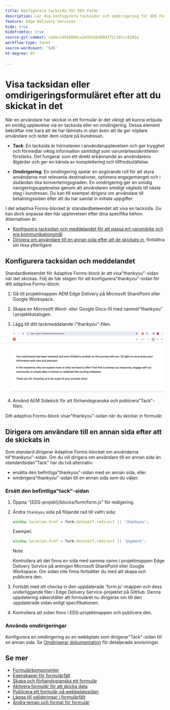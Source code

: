 ```yaml
---
title: Konfigurera tacksida för EDS Forms
description: Lär dig konfigurera tacksidor och omdirigering för EDS Forms för att optimera användarupplevelsen och effektivisera användarresorna.
feature: Edge Delivery Services
hide: true
hidefromtoc: true
source-git-commit: cadeccd916884ca2437e2b2684771c181cc8281e
workflow-type: tm+mt
source-wordcount: '545'
ht-degree: 0%

---
```



# Visa tacksidan eller omdirigeringsformuläret efter att du skickat in det

När en användare har skickat in ett formulär är det viktigt att kunna erbjuda en smidig upplevelse via en tacksida eller en omdirigering. Dessa element bekräftar inte bara att de har lämnats in utan även att de ger nöjdare användare och leder dem vidare på kundresan.

* **Tack**: En tacksida är hörnstenen i användarupplevelsen och ger trygghet och förmedlar viktig information samtidigt som varumärkesidentiteten förstärks. Det fungerar som ett direkt erkännande av användarens åtgärder och ger en känsla av komplettering och tillfredsställelse.

* **Omdirigering**: En omdirigering spelar en avgörande roll för att styra användarna mot relevanta destinationer, optimera engagemanget och i slutändan öka konverteringsgraden. En omdirigering ger en smidig navigeringsupplevelse genom att användaren smidigt vägleds till nästa steg i kundresan. Du kan till exempel dirigera om användare till betalningssidan efter att du har samlat in initiala uppgifter.

I det adaptiva Forms-blocket är standardbeteendet att visa en tacksida. Du kan dock anpassa den här upplevelsen efter dina specifika behov. Alternativen är:

* [Konfigurera tacksidan och meddelandet för att passa ert varumärke och era kommunikationsmål](#configuring-the-thank-you-page-and-message)
* [Dirigera om användare till en annan sida efter att de skickats in](#redirect-users-to-another-page-post-submission), förbättra sin resa ytterligare

## Konfigurera tacksidan och meddelandet

Standardbeteendet för Adaptive Forms-block är att visa&quot;thankyou&quot;-sidan när det skickas. Följ de här stegen för att konfigurera&quot;thankyou&quot;-sidan för ditt adaptiva Forms-block:

1. Gå till projektmappen AEM Edge Delivery på Microsoft SharePoint eller Google Workspace.
1. Skapa en Microsoft Word- eller Google Docs-fil med namnet&quot;thankyou&quot; i projektkatalogen.
1. Lägg till ditt tackmeddelande i&quot;thankyou&quot;-filen. </br>

   ![Exempel på tacksida](/help/edge/assets/sample-thankyou-page.png)

1. Använd AEM Sidekick för att förhandsgranska och publicera&quot;Tack&quot;-filen.

Ditt adaptiva Forms-block visar&quot;thankyou&quot;-sidan när du skickar in formulär.

## Dirigera om användare till en annan sida efter att de skickats in

Som standard dirigerar Adaptive Forms-blocket om användarna till&quot;thankyou&quot;-sidan. Om du vill dirigera om användare till en annan sida än standardsidan&quot;Tack&quot; har du två alternativ:

* ersätta den befintliga&quot;thankyou&quot;-sidan med en annan sida, eller
* omdirigera&quot;thankyou&quot;-sidan till en annan sida som du väljer.

### Ersätt den befintliga&quot;tack&quot;-sidan

1. Öppna &quot;[EDS-projekt]/blocks/form/form.js&quot; för redigering.
1. Ändra `thankyou` sida på följande rad till valfri sida:

   ```JavaScript
   window.location.href = form.dataset?.redirect || 'thankyou';
   ```

   Exempel:

   ```JavaScript
   window.location.href = form.dataset?.redirect || 'payment';
   ```

   >[!NOTE]
   >
   > Kontrollera att det finns en sida med samma namn i projektmappen Edge Delivery Service på antingen Microsoft SharePoint eller Google Workspace. Om sidan inte finns fortsätter du med att skapa och publicera den.

1. Fortsätt med att checka in den uppdaterade &#39;form.js&#39;-mappen och dess underliggande filer i Edge Delivery Service-projektet på GitHub. Denna uppdatering säkerställer att formuläret nu dirigeras om till den uppdaterade sidan enligt specifikationen.

1. Kontrollera att sidan finns i EDS-projektmappen och publicera den.


### Använda omdirigeringar

Konfigurera en omdirigering av en webbplats som dirigerar&quot;Tack&quot;-sidan till en annan sida. Se [Omdirigerar dokumentation](https://www.aem.live/docs/redirects) för detaljerade anvisningar.

## Se mer

* [Formulärkomponenter](/help/edge/docs/forms/form-components.md)
* [Egenskaper för formulärfält](/help/edge/docs/forms/eds-form-field-properties)
* [Skapa och förhandsgranska ett formulär](/help/edge/docs/forms/create-forms.md)
* [Aktivera formulär för att skicka data](/help/edge/docs/forms/submit-forms.md)
* [Publicera ett formulär på webbplatssidan](/help/edge/docs/forms/publish-eds-forms.md)
* [Lägga till valideringar i formulärfält](/help/edge/docs/forms/validate-forms.md)
* [Ändra teman och format för formulär](/help/edge/docs/forms/style-theme-forms.md)
